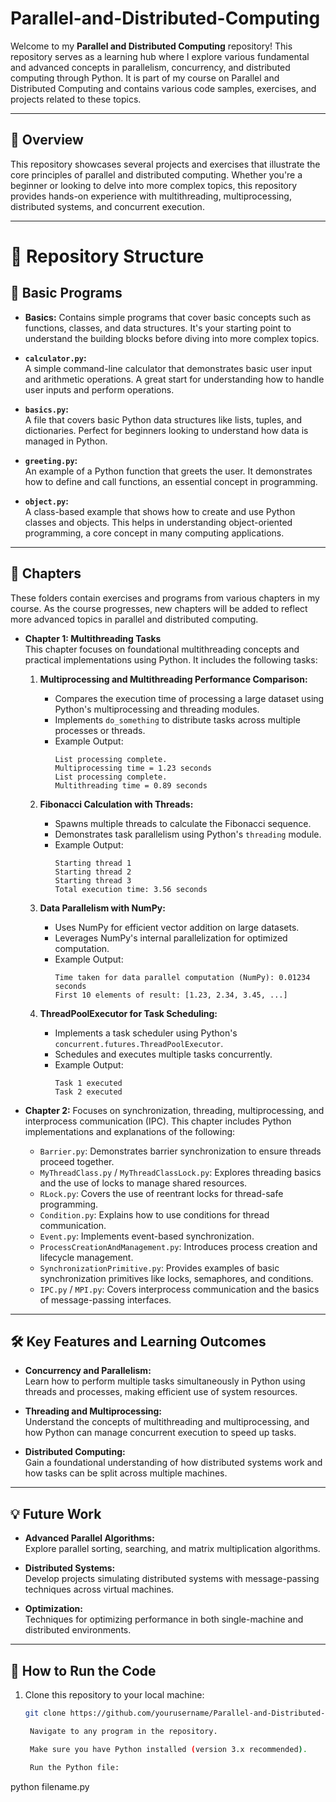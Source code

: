 # Parallel-and-Distributed-Computing

Welcome to my **Parallel and Distributed Computing** repository! This repository serves as a learning hub where I explore various fundamental and advanced concepts in parallelism, concurrency, and distributed computing through Python. It is part of my course on Parallel and Distributed Computing and contains various code samples, exercises, and projects related to these topics.

---

## 🚀 Overview

This repository showcases several projects and exercises that illustrate the core principles of parallel and distributed computing. Whether you're a beginner or looking to delve into more complex topics, this repository provides hands-on experience with multithreading, multiprocessing, distributed systems, and concurrent execution.

---

# 📁 Repository Structure

## 📜 Basic Programs
- **Basics:** 
  Contains simple programs that cover basic concepts such as functions, classes, and data structures. It's your starting point to understand the building blocks before diving into more complex topics.


- **`calculator.py`:**  
  A simple command-line calculator that demonstrates basic user input and arithmetic operations. A great start for understanding how to handle user inputs and perform operations.

- **`basics.py`:**  
  A file that covers basic Python data structures like lists, tuples, and dictionaries. Perfect for beginners looking to understand how data is managed in Python.

- **`greeting.py`:**  
  An example of a Python function that greets the user. It demonstrates how to define and call functions, an essential concept in programming.

- **`object.py`:**  
  A class-based example that shows how to create and use Python classes and objects. This helps in understanding object-oriented programming, a core concept in many computing applications.
---
## 📜 Chapters
  These folders contain exercises and programs from various chapters in my course. As the course progresses, new chapters will be added to reflect more advanced topics in parallel and distributed computing.
  - **Chapter 1: Multithreading Tasks**  
    This chapter focuses on foundational multithreading concepts and practical implementations using Python. It includes the following tasks:
    
    1. **Multiprocessing and Multithreading Performance Comparison:**  
       - Compares the execution time of processing a large dataset using Python's multiprocessing and threading modules.  
       - Implements `do_something` to distribute tasks across multiple processes or threads.  
       - Example Output:  
         ```plaintext
         List processing complete.
         Multiprocessing time = 1.23 seconds
         List processing complete.
         Multithreading time = 0.89 seconds
         ```

    2. **Fibonacci Calculation with Threads:**  
       - Spawns multiple threads to calculate the Fibonacci sequence.  
       - Demonstrates task parallelism using Python's `threading` module.  
       - Example Output:  
         ```plaintext
         Starting thread 1
         Starting thread 2
         Starting thread 3
         Total execution time: 3.56 seconds
         ```

    3. **Data Parallelism with NumPy:**  
       - Uses NumPy for efficient vector addition on large datasets.  
       - Leverages NumPy's internal parallelization for optimized computation.  
       - Example Output:  
         ```plaintext
         Time taken for data parallel computation (NumPy): 0.01234 seconds
         First 10 elements of result: [1.23, 2.34, 3.45, ...]
         ```

    4. **ThreadPoolExecutor for Task Scheduling:**  
       - Implements a task scheduler using Python's `concurrent.futures.ThreadPoolExecutor`.  
       - Schedules and executes multiple tasks concurrently.  
       - Example Output:  
         ```plaintext
         Task 1 executed
         Task 2 executed
         ```
  - **Chapter 2:** 
    Focuses on synchronization, threading, multiprocessing, and interprocess communication (IPC). This chapter includes Python implementations and explanations of the following:
    - `Barrier.py`: Demonstrates barrier synchronization to ensure threads proceed together.
    - `MyThreadClass.py` / `MyThreadClassLock.py`: Explores threading basics and the use of locks to manage shared resources.
    - `RLock.py`: Covers the use of reentrant locks for thread-safe programming.
    - `Condition.py`: Explains how to use conditions for thread communication.
    - `Event.py`: Implements event-based synchronization.
    - `ProcessCreationAndManagement.py`: Introduces process creation and lifecycle management.
    - `SynchronizationPrimitive.py`: Provides examples of basic synchronization primitives like locks, semaphores, and conditions.
    - `IPC.py` / `MPI.py`: Covers interprocess communication and the basics of message-passing interfaces.

---

## 🛠️ Key Features and Learning Outcomes

- **Concurrency and Parallelism:**  
  Learn how to perform multiple tasks simultaneously in Python using threads and processes, making efficient use of system resources.

- **Threading and Multiprocessing:**  
  Understand the concepts of multithreading and multiprocessing, and how Python can manage concurrent execution to speed up tasks.

- **Distributed Computing:**  
  Gain a foundational understanding of how distributed systems work and how tasks can be split across multiple machines.

---

## 💡 Future Work

- **Advanced Parallel Algorithms:**  
  Explore parallel sorting, searching, and matrix multiplication algorithms.

- **Distributed Systems:**  
  Develop projects simulating distributed systems with message-passing techniques across virtual machines.

- **Optimization:**  
  Techniques for optimizing performance in both single-machine and distributed environments.

---

## 🚀 How to Run the Code

1. Clone this repository to your local machine:
   ```bash
   git clone https://github.com/yourusername/Parallel-and-Distributed-Computing.git

    Navigate to any program in the repository.

    Make sure you have Python installed (version 3.x recommended).

    Run the Python file:

python filename.py
